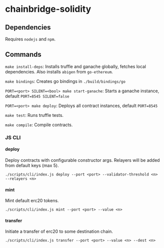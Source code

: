 # chainbridge-solidity

## Dependencies

Requires `nodejs` and `npm`.

## Commands

`make install-deps`: Installs truffle and ganache globally, fetches local dependencies. Also installs `abigen` from `go-ethereum`.

`make bindings`: Creates go bindings in `./build/bindings/go`

`PORT=<port> SILENT=<bool> make start-ganache`: Starts a ganache instance, default `PORT=8545 SILENT=false`

`PORT=<port> make deploy`: Deploys all contract instances, default `PORT=8545`

`make test`: Runs truffle tests.

`make compile`: Compile contracts.

### JS CLI

#### deploy

Deploy contracts with configurable constructor args. Relayers will be added from default keys (max 5).
```
./scripts/cli/index.js deploy --port <port> --validator-threshold <n> --relayers <n>
```

#### mint

Mint default erc20 tokens.
```
./scripts/cli/index.js mint --port <port> --value <n>
```

#### transfer

Initiate a transfer of erc20 to some destination chain.
```
./scripts/cli/index.js transfer --port <port> --value <n> --dest <n>
```